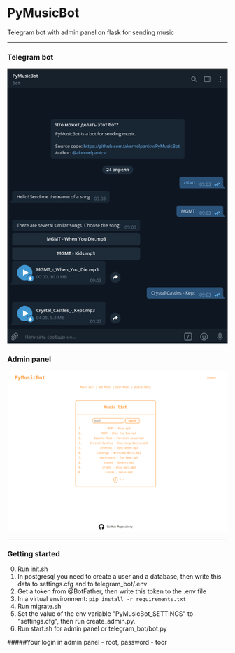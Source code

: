 # PyMusicBot

Telegram bot with admin panel on flask for sending music

---

### **Telegram bot**


![telegram bot](screens/telegram_bot.png)


### **Admin panel**


![admin panel](screens/admin_panel.png)

---


### **Getting started**

0. Run init.sh
1. In postgresql you need to create a user and a database, then write this data to settings.cfg and to telegram_bot/.env
2. Get a token from @BotFather, then write this token to the .env file
3. In a virtual environment: `pip install -r requirements.txt`
4. Run migrate.sh
5. Set the value of the env variable "PyMusicBot_SETTINGS" to "settings.cfg", then run create_admin.py.  
6. Run start.sh for admin panel or telegram_bot/bot.py

#####Your login in admin panel - root, password - toor